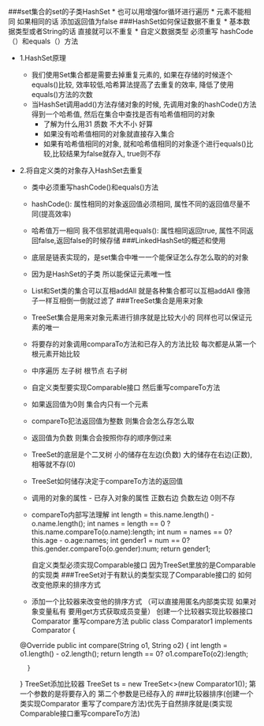 ###set集合的set的子类HashSet
	* 也可以用增强for循环进行遍历
	* 元素不能相同 如果相同的话 添加返回值为false
###HashSet如何保证数据不重复
	* 基本数据类型或者String的话 直接就可以不重复
	* 自定义数据类型 必须重写 hashCode（）和equals（）方法
*  1.HashSet原理
	* 我们使用Set集合都是需要去掉重复元素的, 如果在存储的时候逐个equals()比较, 效率较低,哈希算法提高了去重复的效率, 降低了使用equals()方法的次数
	* 当HashSet调用add()方法存储对象的时候, 先调用对象的hashCode()方法得到一个哈希值, 然后在集合中查找是否有哈希值相同的对象
		* 了解为什么用31 质数 不大不小 好算
		* 如果没有哈希值相同的对象就直接存入集合
		* 如果有哈希值相同的对象, 就和哈希值相同的对象逐个进行equals()比较,比较结果为false就存入, true则不存
* 2.将自定义类的对象存入HashSet去重复
	* 类中必须重写hashCode()和equals()方法
	* hashCode(): 属性相同的对象返回值必须相同, 属性不同的返回值尽量不同(提高效率)
	* 哈希值万一相同 我不信邪就调用equals(): 属性相同返回true, 属性不同返回false,返回false的时候存储
###LinkedHashSet的概述和使用
	* 底层是链表实现的，是set集合中唯一一个能保证怎么存怎么取的的对象
	* 因为是HashSet的子类 所以能保证元素唯一性
	* List和Set类的集合可以互相addAll 就是各种集合都可以互相addAll  像筛子一样互相倒一倒就过滤了
###TreeSet集合是用来对象
	* TreeSet集合是用来对象元素进行排序就是比较大小的 同样也可以保证元素的唯一
	* 将要存的对象调用comparaTo方法和已存入的方法比较 每次都是从第一个根元素开始比较
	* 中序遍历 左子树  根节点  右子树
	* 自定义类型要实现Comparable接口 然后重写compareTo方法
	* 如果返回值为0则 集合内只有一个元素
	* compareTo犯法返回值为整数 则集合会怎么存怎么取 
	* 返回值为负数 则集合会按照你存的顺序倒过来 
	* TreeSet的底层是个二叉树  小的储存在左边(负数) 大的储存在右边(正数),相等就不存(0)
	* TreeSet如何储存决定于compareTo方法的返回值
	* 调用的对象的属性 - 已存入对象的属性  正数右边 负数左边 0则不存
	* compareTo内部写法理解
		int length = this.name.length() - o.name.length();
		int names = length == 0 ? this.name.compareTo(o.name):length;
		int num = names == 0? this.age - o.age:names;
		int gender1 = num == 0? this.gender.compareTo(o.gender):num;
		return gender1;

		自定义类型必须实现Comparable接口  因为TreeSet里放的是Comparable的实现类
###TreeSet对于有默认的类型实现了Comparable接口的 如何改变他原来的排序方式
	* 添加一个比较器来改变他的排序方式 （可以直接用匿名内部类实现 如果对象变量私有 要用get方式获取成员变量）
	创建一个比较器实现比较器接口Comparator 重写compare方法
	public class Comparator1 implements Comparator<String> {

	@Override
		public int compare(String o1, String o2) {
			int length = o1.length() - o2.length();
			return length == 0? o1.compareTo(o2):length;
			
		}
	}
	TreeSet添加比较器
		TreeSet<String> ts = new TreeSet<>(new Comparator1());
第一个参数的是将要存入的  第二个参数是已经存入的
###比较器排序(创建一个类实现Comparator 重写了compare方法)优先于自然排序就是(类实现Comparable接口重写compareTo方法)

